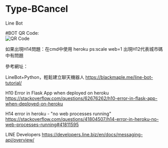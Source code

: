 
Type-BCancel
====
Line Bot

#BOT QR Code: <br>
![QR Code](https://qr-official.line.me/sid/L/661ncyab.png)

如果出現H14問題：在cmd中使用 heroku ps:scale web=1
出現H12代表城市碼中有問題

參考網址：

LineBot+Python，輕鬆建立聊天機器人
https://blackmaple.me/line-bot-tutorial/

H10 Error in Flask App when deployed on heroku
https://stackoverflow.com/questions/62676262/h10-error-in-flask-app-when-deployed-on-heroku

H14 error in heroku - "no web processes running"
https://stackoverflow.com/questions/41804507/h14-error-in-heroku-no-web-processes-running#41811595

LINE Developers
https://developers.line.biz/en/docs/messaging-api/overview/
